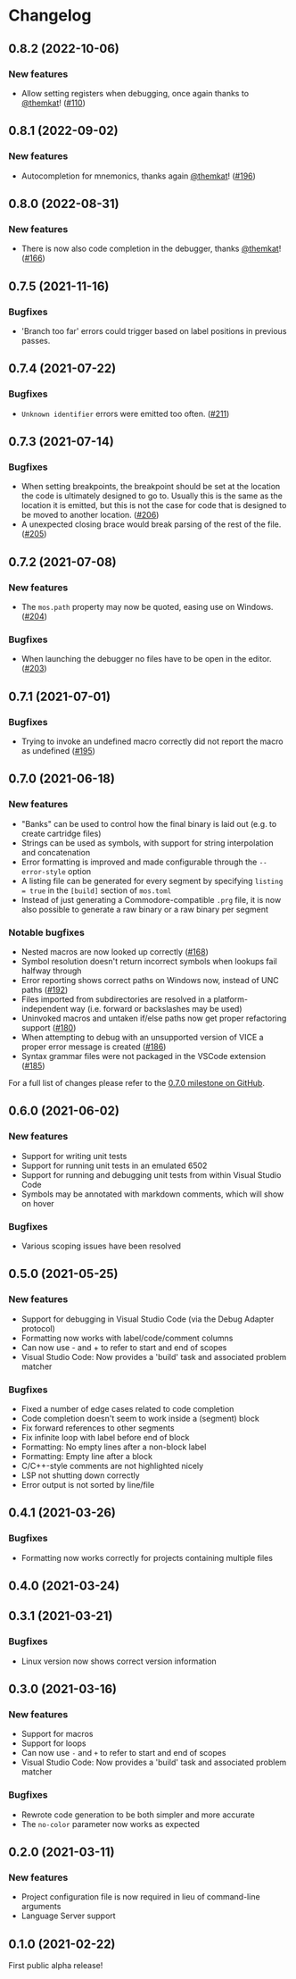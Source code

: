 # Changelog

## 0.8.2 (2022-10-06)

### New features
- Allow setting registers when debugging, once again thanks to [@themkat](https://github.com/themkat)! ([#110](https://github.com/datatrash/mos/issues/110))

## 0.8.1 (2022-09-02)

### New features
* Autocompletion for mnemonics, thanks again [@themkat](https://github.com/themkat)! ([#196](https://github.com/datatrash/mos/issues/196))

## 0.8.0 (2022-08-31)

### New features
* There is now also code completion in the debugger, thanks [@themkat](https://github.com/themkat)! ([#166](https://github.com/datatrash/mos/issues/166))

## 0.7.5 (2021-11-16)

### Bugfixes
* 'Branch too far' errors could trigger based on label positions in previous passes.

## 0.7.4 (2021-07-22)

### Bugfixes
* `Unknown identifier` errors were emitted too often. ([#211](https://github.com/datatrash/mos/issues/211))

## 0.7.3 (2021-07-14)

### Bugfixes
* When setting breakpoints, the breakpoint should be set at the location the code is ultimately designed to go to. Usually this is the same as the location it is emitted, but this is not the case for code that is designed to be moved to another location. ([#206](https://github.com/datatrash/mos/issues/206))
* A unexpected closing brace would break parsing of the rest of the file.([#205](https://github.com/datatrash/mos/issues/205))

## 0.7.2 (2021-07-08)

### New features
* The `mos.path` property may now be quoted, easing use on Windows. ([#204](https://github.com/datatrash/mos/issues/204))

### Bugfixes
* When launching the debugger no files have to be open in the editor. ([#203](https://github.com/datatrash/mos/issues/203))

## 0.7.1 (2021-07-01)

### Bugfixes
* Trying to invoke an undefined macro correctly did not report the macro as undefined ([#195](https://github.com/datatrash/mos/issues/195))

## 0.7.0 (2021-06-18)

### New features
* "Banks" can be used to control how the final binary is laid out (e.g. to create cartridge files)
* Strings can be used as symbols, with support for string interpolation and concatenation
* Error formatting is improved and made configurable through the `--error-style` option
* A listing file can be generated for every segment by specifying `listing = true` in the `[build]` section of `mos.toml`
* Instead of just generating a Commodore-compatible `.prg` file, it is now also possible to generate a raw binary or a raw binary per segment

### Notable bugfixes
* Nested macros are now looked up correctly ([#168](https://github.com/datatrash/mos/issues/168))
* Symbol resolution doesn't return incorrect symbols when lookups fail halfway through
* Error reporting shows correct paths on Windows now, instead of UNC paths ([#192](https://github.com/datatrash/mos/issues/192)) 
* Files imported from subdirectories are resolved in a platform-independent way (i.e. forward or backslashes may be used)
* Uninvoked macros and untaken if/else paths now get proper refactoring support ([#180](https://github.com/datatrash/mos/issues/180))
* When attempting to debug with an unsupported version of VICE a proper error message is created ([#186](https://github.com/datatrash/mos/issues/186))
* Syntax grammar files were not packaged in the VSCode extension ([#185](https://github.com/datatrash/mos/issues/185))

For a full list of changes please refer to the [0.7.0 milestone on GitHub](https://github.com/datatrash/mos/milestone/8?closed=1).

## 0.6.0 (2021-06-02)

### New features
* Support for writing unit tests
* Support for running unit tests in an emulated 6502
* Support for running and debugging unit tests from within Visual Studio Code
* Symbols may be annotated with markdown comments, which will show on hover

### Bugfixes
* Various scoping issues have been resolved

## 0.5.0 (2021-05-25)

### New features
* Support for debugging in Visual Studio Code (via the Debug Adapter protocol)
* Formatting now works with label/code/comment columns
* Can now use - and + to refer to start and end of scopes
* Visual Studio Code: Now provides a 'build' task and associated problem matcher

### Bugfixes
* Fixed a number of edge cases related to code completion
* Code completion doesn't seem to work inside a (segment) block
* Fix forward references to other segments
* Fix infinite loop with label before end of block
* Formatting: No empty lines after a non-block label
* Formatting: Empty line after a block
* C/C++-style comments are not highlighted nicely
* LSP not shutting down correctly
* Error output is not sorted by line/file

## 0.4.1 (2021-03-26)

### Bugfixes
* Formatting now works correctly for projects containing multiple files

## 0.4.0 (2021-03-24)

## 0.3.1 (2021-03-21)

### Bugfixes
* Linux version now shows correct version information

## 0.3.0 (2021-03-16)

### New features
* Support for macros
* Support for loops
* Can now use `-` and `+` to refer to start and end of scopes
* Visual Studio Code: Now provides a 'build' task and associated problem matcher

### Bugfixes
* Rewrote code generation to be both simpler and more accurate
* The `no-color` parameter now works as expected

## 0.2.0 (2021-03-11)

### New features
* Project configuration file is now required in lieu of command-line arguments
* Language Server support

## 0.1.0 (2021-02-22)

First public alpha release!
